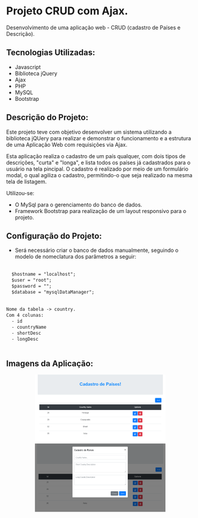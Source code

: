 # Projeto CRUD com Ajax.

Desenvolvimento de uma aplicação web - CRUD (cadastro de Países e Descrição).

## Tecnologias Utilizadas:

- Javascript
- Biblioteca jQuery
- Ajax
- PHP
- MySQL
- Bootstrap

## Descrição do Projeto:

Este projeto teve com objetivo desenvolver um sistema utilizando a biblioteca jQUery para realizar e demonstrar o funcionamento e a estrutura de uma Aplicação Web com requisições via Ajax.

Esta aplicação realiza o cadastro de um país qualquer, com dois tipos de descrições, "curta" e "longa", e lista todos os países já cadastrados para o usuário na tela pincipal. O cadastro é realizado por meio de um formulário modal, o qual agiliza o cadastro, permitindo-o que seja realizado na mesma tela de listagem.

Utilizou-se: 

- O MySql para o gerenciamento do banco de dados.
- Framework Bootstrap para realização de um layout responsivo para o projeto.

## Configuração do Projeto:

- Será necessário criar o banco de dados manualmente, seguindo o modelo de nomeclatura dos parâmetros a seguir:

```

  $hostname = "localhost";
  $user = "root";
  $password = "";
  $database = "mysqlDataManager";

```

```

Nome da tabela -> country.
Com 4 colunas:
  - id
  - countryName
  - shortDesc
  - longDesc
  
```

## Imagens da Aplicação:

<p align="center">
  <img src="img/telaPrincipal.png" width="350" title="Tela Inicial">
  <img src="img/TelaCadastroModal.png" width="350" alt="Tela de Cadastro Modal">
</p>
